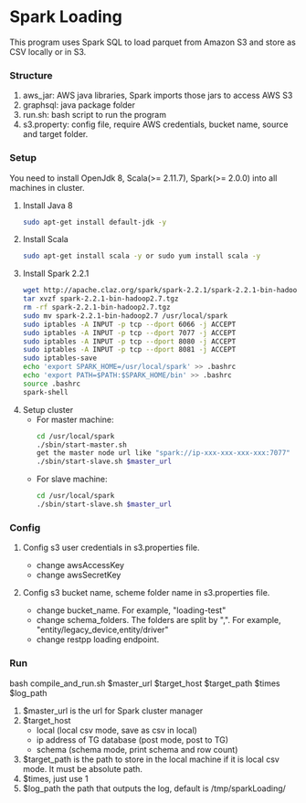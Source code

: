# Spark Loading

This program uses Spark SQL to load parquet from Amazon S3 and store as CSV locally or in S3.

### Structure
1. aws_jar: AWS java libraries, Spark imports those jars to access AWS S3
2. graphsql: java package folder
3. run.sh: bash script to run the program
4. s3.property: config file, require AWS credentials, bucket name, source and target folder.

### Setup
You need to install OpenJdk 8, Scala(>= 2.11.7), Spark(>= 2.0.0) into all machines in cluster.
1. Install Java 8
    ```sh
    sudo apt-get install default-jdk -y
    ```
2. Install Scala
    ```sh
    sudo apt-get install scala -y or sudo yum install scala -y
    ```
3. Install Spark 2.2.1
    ```sh
    wget http://apache.claz.org/spark/spark-2.2.1/spark-2.2.1-bin-hadoop2.7.tgz
    tar xvzf spark-2.2.1-bin-hadoop2.7.tgz
    rm -rf spark-2.2.1-bin-hadoop2.7.tgz
    sudo mv spark-2.2.1-bin-hadoop2.7 /usr/local/spark
    sudo iptables -A INPUT -p tcp --dport 6066 -j ACCEPT
    sudo iptables -A INPUT -p tcp --dport 7077 -j ACCEPT
    sudo iptables -A INPUT -p tcp --dport 8080 -j ACCEPT
    sudo iptables -A INPUT -p tcp --dport 8081 -j ACCEPT
    sudo iptables-save
    echo 'export SPARK_HOME=/usr/local/spark' >> .bashrc
    echo 'export PATH=$PATH:$SPARK_HOME/bin' >> .bashrc
    source .bashrc
    spark-shell
    ```
4.  Setup cluster
    * For master machine:
      ```sh
      cd /usr/local/spark
      ./sbin/start-master.sh
      get the master node url like "spark://ip-xxx-xxx-xxx-xxx:7077"
      ./sbin/start-slave.sh $master_url
      ```
    * For slave machine:
      ```sh
      cd /usr/local/spark
      ./sbin/start-slave.sh $master_url
      ```

### Config
1. Config s3 user credentials in s3.properties file.
   * change awsAccessKey
   * change awsSecretKey

2. Config s3 bucket name, scheme folder name in s3.properties file.
   * change bucket_name. For example, "loading-test"
   * change schema_folders. The folders are split by ",". For example, "entity/legacy_device,entity/driver"
   * change restpp loading endpoint.

### Run
bash compile_and_run.sh $master_url $target_host $target_path $times $log_path
   1. $master_url is the url for Spark cluster manager
   2. $target_host
      * local (local csv mode, save as csv in local)
      * ip address of TG database (post mode, post to TG)
      * schema (schema mode, print schema and row count)
   3. $target_path is the path to store in the local machine if it is local csv mode. It must be absolute path.
   4. $times, just use 1
   5. $log_path the path that outputs the log, default is /tmp/sparkLoading/
